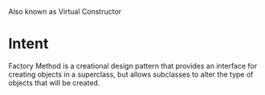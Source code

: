 Also known as Virtual Constructor

# Intent
Factory Method is a creational design pattern that provides an interface for creating objects in a superclass, but allows subclasses to alter the type of objects that will be created.